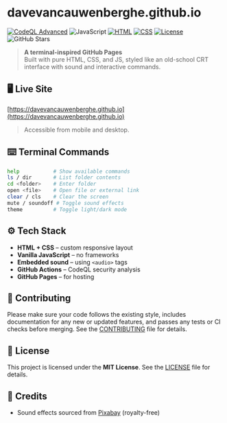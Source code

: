 # davevancauwenberghe.github.io

[![CodeQL Advanced](https://github.com/davevancauwenberghe/davevancauwenberghe.github.io/actions/workflows/codeql.yml/badge.svg)](https://github.com/davevancauwenberghe/davevancauwenberghe.github.io/actions/workflows/codeql.yml)
![JavaScript](https://img.shields.io/badge/Language-JavaScript-yellow.svg)
[![HTML](https://img.shields.io/badge/HTML-5-orange?logo=html5&logoColor=white&style=flat-square)](#)
[![CSS](https://img.shields.io/badge/CSS-3-blue?logo=css3&logoColor=white&style=flat-square)](#)
[![License](https://img.shields.io/github/license/davevancauwenberghe/davevancauwenberghe.github.io?style=flat-square)](LICENSE)
![GitHub Stars](https://img.shields.io/github/stars/davevancauwenberghe/davevancauwenberghe.github.io)

> **A terminal-inspired GitHub Pages**  
> Built with pure HTML, CSS, and JS, styled like an old-school CRT interface with sound and interactive commands.

## 🖥️ Live Site

[https://davevancauwenberghe.github.io](https://davevancauwenberghe.github.io)

> Accessible from mobile and desktop.

## ⌨️ Terminal Commands

```bash
help           # Show available commands
ls / dir       # List folder contents
cd <folder>    # Enter folder
open <file>    # Open file or external link
clear / cls    # Clear the screen
mute / soundoff # Toggle sound effects
theme          # Toggle light/dark mode
```

## ⚙️ Tech Stack

- **HTML + CSS** – custom responsive layout  
- **Vanilla JavaScript** – no frameworks  
- **Embedded sound** – using `<audio>` tags  
- **GitHub Actions** – CodeQL security analysis  
- **GitHub Pages** – for hosting

## 🤝 Contributing

Please make sure your code follows the existing style, includes documentation for any new or updated features, and passes any tests or CI checks before merging. See the [CONTRIBUTING](CONTRIBUTING.md) file for details.

## 📄 License

This project is licensed under the **MIT License**. See the [LICENSE](LICENSE) file for details.

## 🧠 Credits

- Sound effects sourced from [Pixabay](https://pixabay.com/sound-effects/) (royalty-free)
